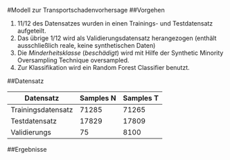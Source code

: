 #Modell zur Transportschadenvorhersage
##Vorgehen

1. 11/12 des Datensatzes wurden in einen Trainings- und Testdatensatz aufgeteilt. 
2. Das übrige 1/12 wird als Validierungsdatensatz herangezogen (enthält ausschließlich reale, keine synthetischen Daten)
3. Die *Minderheitsklasse* (_beschädigt_) wird mit Hilfe der Synthetic Minority Oversampling Technique oversampled.
4. Zur Klassifikation wird ein Random Forest Classifier benutzt.

##Datensatz

| Datensatz | Samples N | Samples T |
| - | - | - |
| Trainingsdatensatz | 71285 | 71265 | 
| Testdatensatz | 17829 | 17809 |
| Validierungs | 75 | 8100 |

##Ergebnisse
